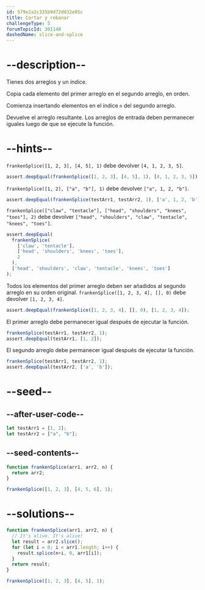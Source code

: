 ```yaml
---
id: 579e2a2c335b9d72dd32e05c
title: Cortar y rebanar
challengeType: 5
forumTopicId: 301148
dashedName: slice-and-splice
---
```


# --description--

Tienes dos arreglos y un índice.

Copia cada elemento del primer arreglo en el segundo arreglo, en orden.

Comienza insertando elementos en el índice `n` del segundo arreglo.

Devuelve el arreglo resultante. Los arreglos de entrada deben permanecer iguales luego de que se ejecute la función.

# --hints--

`frankenSplice([1, 2, 3], [4, 5], 1)` debe devolver `[4, 1, 2, 3, 5]`.

```js
assert.deepEqual(frankenSplice([1, 2, 3], [4, 5], 1), [4, 1, 2, 3, 5]);
```

`frankenSplice([1, 2], ["a", "b"], 1)` debe devolver `["a", 1, 2, "b"]`.

```js
assert.deepEqual(frankenSplice(testArr1, testArr2, 1), ['a', 1, 2, 'b']);
```

`frankenSplice(["claw", "tentacle"], ["head", "shoulders", "knees", "toes"], 2)` debe devolver `["head", "shoulders", "claw", "tentacle", "knees", "toes"]`.

```js
assert.deepEqual(
  frankenSplice(
    ['claw', 'tentacle'],
    ['head', 'shoulders', 'knees', 'toes'],
    2
  ),
  ['head', 'shoulders', 'claw', 'tentacle', 'knees', 'toes']
);
```

Todos los elementos del primer arreglo deben ser añadidos al segundo arreglo en su orden original. `frankenSplice([1, 2, 3, 4], [], 0)` debe devolver `[1, 2, 3, 4]`.

```js
assert.deepEqual(frankenSplice([1, 2, 3, 4], [], 0), [1, 2, 3, 4]);
```

El primer arreglo debe permanecer igual después de ejecutar la función.

```js
frankenSplice(testArr1, testArr2, 1);
assert.deepEqual(testArr1, [1, 2]);
```

El segundo arreglo debe permanecer igual después de ejecutar la función.

```js
frankenSplice(testArr1, testArr2, 1);
assert.deepEqual(testArr2, ['a', 'b']);
```

# --seed--

## --after-user-code--

```js
let testArr1 = [1, 2];
let testArr2 = ["a", "b"];
```

## --seed-contents--

```js
function frankenSplice(arr1, arr2, n) {
  return arr2;
}

frankenSplice([1, 2, 3], [4, 5, 6], 1);
```

# --solutions--

```js
function frankenSplice(arr1, arr2, n) {
  // It's alive. It's alive!
  let result = arr2.slice();
  for (let i = 0; i < arr1.length; i++) {
    result.splice(n+i, 0, arr1[i]);
  }
  return result;
}

frankenSplice([1, 2, 3], [4, 5], 1);
```
